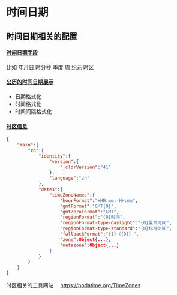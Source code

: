 # 时间日期

## 时间日期相关的配置

#### [时间日期字段](https://github.com/unicode-org/cldr-json/blob/main/cldr-json/cldr-dates-modern/main/zh/dateFields.json)

比如 年月日 时分秒 季度 周 纪元 时区

#### [公历的时间日期展示](https://github.com/unicode-org/cldr-json/blob/main/cldr-json/cldr-dates-modern/main/zh/ca-gregorian.json)

- 日期格式化
- 时间格式化
- 时间间隔格式化

#### [时区信息](https://github.com/unicode-org/cldr-json/blob/main/cldr-json/cldr-dates-modern/main/zh/timeZoneNames.json)

```json
{
    "main":{
        "zh":{
            "identity":{
                "version":{
                    "_cldrVersion":"41"
                },
                "language":"zh"
            },
            "dates":{
                "timeZoneNames":{
                    "hourFormat":"+HH:mm;-HH:mm",
                    "gmtFormat":"GMT{0}",
                    "gmtZeroFormat":"GMT",
                    "regionFormat":"{0}时间",
                    "regionFormat-type-daylight":"{0}夏令时间",
                    "regionFormat-type-standard":"{0}标准时间",
                    "fallbackFormat":"{1}（{0}）",
                    "zone":Object{...},
                    "metazone":Object{...}
                }
            }
        }
    }
}
```

时区相关的工具网站：
https://nodatime.org/TimeZones